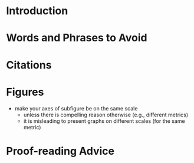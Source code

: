 # Introduction

# Words and Phrases to Avoid

# Citations

# Figures
* make your axes of subfigure be on the same scale
  - unless there is compelling reason otherwise (e.g., different metrics)
  - it is misleading to present graphs on different scales (for the same metric)

# Proof-reading Advice
